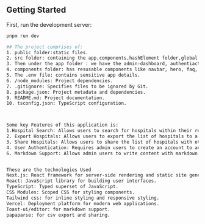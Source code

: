 <!-- This is a [Next.js](https://nextjs.org/) project bootstrapped with [`create-next-app`](https://github.com/vercel/next.js/tree/canary/packages/create-next-app).

## Getting Started

First, run the development server:

```bash
npm run dev
# or
yarn dev
# or
pnpm dev
# or
bun dev
```

Open [http://localhost:3000](http://localhost:3000) with your browser to see the result.

You can start editing the page by modifying `app/page.tsx`. The page auto-updates as you edit the file.

This project uses [`next/font`](https://nextjs.org/docs/basic-features/font-optimization) to automatically optimize and load Inter, a custom Google Font.

## Learn More

To learn more about Next.js, take a look at the following resources:

- [Next.js Documentation](https://nextjs.org/docs) - learn about Next.js features and API.
- [Learn Next.js](https://nextjs.org/learn) - an interactive Next.js tutorial.

You can check out [the Next.js GitHub repository](https://github.com/vercel/next.js/) - your feedback and contributions are welcome!

## Deploy on Vercel

The easiest way to deploy your Next.js app is to use the [Vercel Platform](https://vercel.com/new?utm_medium=default-template&filter=next.js&utm_source=create-next-app&utm_campaign=create-next-app-readme) from the creators of Next.js.

Check out our [Next.js deployment documentation](https://nextjs.org/docs/deployment) for more details. -->

## Getting Started

First, run the development server:

```bash
pnpm run dev

## The project comprises of:
1. public folder:static files.
2. src folder: containing the app,components,hashElement folder,global css, firebase.tsx file, general layout.tsx, general page.tsx and the toast-ui-editor.d.ts
3. Then under the app folder : we have the admin-dashboard, authentiaction folder with sign-in, sign-up, and admin-login details and authentication.It also has the main page folder with hospital details, then the api folder with the api route. I also created a custom notfound component.
4. components folder: has resusable components like navbar, hero, faq, services, etc.
5. The .env file: contains sensitive app details.
6. /node_modules: Project dependencies.
7. .gitignore: Specifies files to be ignored by Git.
8. package.json: Project metadata and dependencies.
9. README.md: Project documentation.
10. tsconfig.json: TypeScript configuration.



Some key Features of this application is:
1.Hospital Search: Allows users to search for hospitals within their region.
2. Export Hospitals: Allows users to export the list of hospitals to a CSV file.
3. Share Hospitals: Allows users to share the list of hospitals with others.
4. User Authentication: Requires admin users to create an account to access admin features.
6. Markdown Support: Allows admin users to write content with markdown.


These are the technologies Used
Next.js: React framework for server-side rendering and static site generation.
React: JavaScript library for building user interfaces.
TypeScript: Typed superset of JavaScript.
CSS Modules: Scoped CSS for styling components.
Tailwind css: for inline styling and responsive styling.
Vercel: Deployment platform for modern web applications.
Toast-ui/editor: for markdown support.
papaparse: for csv export and sharing.